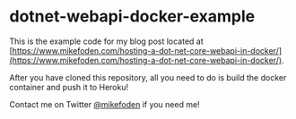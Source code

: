 # dotnet-webapi-docker-example

This is the example code for my blog post located at [https://www.mikefoden.com/hosting-a-dot-net-core-webapi-in-docker/](https://www.mikefoden.com/hosting-a-dot-net-core-webapi-in-docker/).

After you have cloned this repository, all you need to do is build the docker container and push it to Heroku!

Contact me on Twitter [@mikefoden](https://twitter.com/mikefoden) if you need me!
